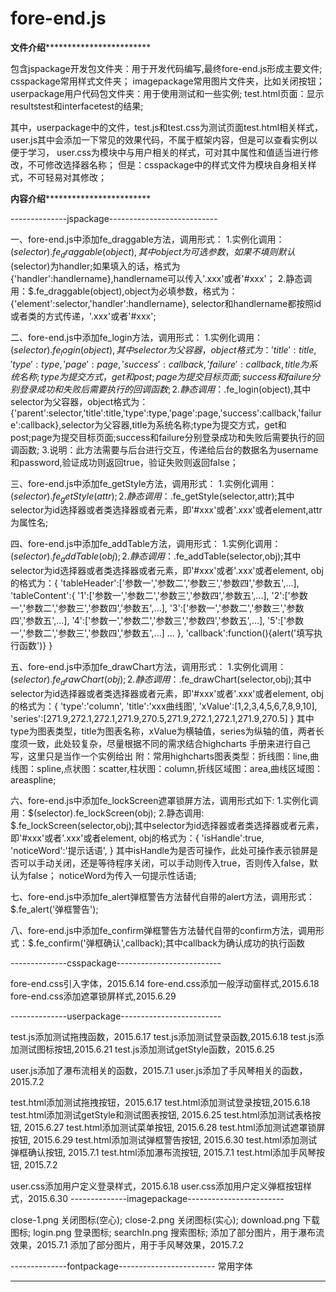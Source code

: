 # fore-end.js
******************文件介绍******************************************

包含jspackage开发包文件夹：用于开发代码编写,最终fore-end.js形成主要文件;
	csspackage常用样式文件夹；
	imagepackage常用图片文件夹，比如关闭按钮；
	userpackage用户代码包文件夹：用于使用测试和一些实例;
	test.html页面：显示resultstest和interfacetest的结果;

其中，userpackage中的文件，test.js和test.css为测试页面test.html相关样式，
user.js其中会添加一下常见的效果代码，不属于框架内容，但是可以查看实例以便于学习，
user.css为模块中与用户相关的样式，可对其中属性和值适当进行修改，不可修改选择器名称；
但是：csspackage中的样式文件为模块自身相关样式，不可轻易对其修改；

******************内容介绍******************************************

--------------jspackage---------------------------

一、fore-end.js中添加fe_draggable方法，调用形式：
	1.实例化调用：$(selector).fe_draggable(object),其中object为可选参数，如果不填则默认$(selector)为handler;如果填入的话，格式为{'handler':handlername},handlername可以传入'.xxx'或者'#xxx'；
	2.静态调用：$.fe_draggable(object),object为必填参数，格式为：{'element':selector,'handler':handlername},
	selector和handlername都按照id或者类的方式传递，'.xxx'或者'#xxx';

二、fore-end.js中添加fe_login方法，调用形式：
	1.实例化调用：$(selector).fe_login(object),其中selector为父容器，object格式为：{'title':title,'type':type,'page':page,'success':callback,'failure':callback},title为系统名称;type为提交方式，get和post;page为提交目标页面;success和failure分别登录成功和失败后需要执行的回调函数;
	2.静态调用：$.fe_login(object),其中selector为父容器，object格式为：{'parent':selector,'title':title,'type':type,'page':page,'success':callback,'failure':callback},selector为父容器,title为系统名称;type为提交方式，get和post;page为提交目标页面;success和failure分别登录成功和失败后需要执行的回调函数;
	3.说明：此方法需要与后台进行交互，传递给后台的数据名为username和password,验证成功则返回true，验证失败则返回false；

三、fore-end.js中添加fe_getStyle方法，调用形式：
	1.实例化调用：$(selector).fe_getStyle(attr);
	2.静态调用：$.fe_getStyle(selector,attr);其中selector为id选择器或者类选择器或者元素，即'#xxx'或者'.xxx'或者element,attr为属性名;

四、fore-end.js中添加fe_addTable方法，调用形式：
	1.实例化调用：$(selector).fe_addTable(obj);
	2.静态调用：$.fe_addTable(selector,obj);其中selector为id选择器或者类选择器或者元素，即'#xxx'或者'.xxx'或者element,
		obj的格式为：{
						'tableHeader':['参数一','参数二','参数三','参数四','参数五',...],
						'tableContent':{
										 '1':['参数一','参数二','参数三','参数四','参数五',...],
										 '2':['参数一','参数二','参数三','参数四','参数五',...],
										 '3':['参数一','参数二','参数三','参数四','参数五',...],
										 '4':['参数一','参数二','参数三','参数四','参数五',...],
										 '5':['参数一','参数二','参数三','参数四','参数五',...]
										 ...
										},
						'callback':function(){alert('填写执行函数')}
					}

五、fore-end.js中添加fe_drawChart方法，调用形式：
	1.实例化调用：$(selector).fe_drawChart(obj);
	2.静态调用：$.fe_drawChart(selector,obj);其中selector为id选择器或者类选择器或者元素，即'#xxx'或者'.xxx'或者element,
		obj的格式为：{
						'type':'column',
						'title':'xxx曲线图',
						'xValue':[1,2,3,4,5,6,7,8,9,10],
						'series':[271.9,272.1,272.1,271.9,270.5,271.9,272.1,272.1,271.9,270.5]
					}
		其中type为图表类型，title为图表名称，xValue为横轴值，series为纵轴的值，两者长度须一致，此处较复杂，尽量根据不同的需求结合highcharts
		手册来进行自己写，这里只是当作一个实例给出
	附：常用highcharts图表类型：折线图：line,曲线图：spline,点状图：scatter,柱状图：column,折线区域图：area,曲线区域图：areaspline;

六、fore-end.js中添加fe_lockScreen遮罩锁屏方法，调用形式如下:
	1.实例化调用：$(selector).fe_lockScreen(obj);
	2.静态调用: $.fe_lockScreen(selector,obj);其中selector为id选择器或者类选择器或者元素，即'#xxx'或者'.xxx'或者element,
		obj的格式为：{
						'isHandle':true,
						'noticeWord':'提示话语',
					}
		其中isHandle为是否可操作，此处可操作表示锁屏是否可以手动关闭，还是等待程序关闭，可以手动则传入true，否则传入false，默认为false；
			noticeWord为传入一句提示性话语;

七、fore-end.js中添加fe_alert弹框警告方法替代自带的alert方法，调用形式：$.fe_alert('弹框警告');

八、fore-end.js中添加fe_confirm弹框警告方法替代自带的confirm方法，调用形式：$.fe_confirm('弹框确认',callback);其中callback为确认成功的执行函数



--------------csspackage--------------------------

fore-end.css引入字体，2015.6.14
fore-end.css添加一般浮动窗样式,2015.6.18
fore-end.css添加遮罩锁屏样式,2015.6.29

--------------userpackage-------------------------

test.js添加测试拖拽函数，2015.6.17
test.js添加测试登录函数,2015.6.18
test.js添加测试图标按钮,2015.6.21
test.js添加测试getStyle函数，2015.6.25

user.js添加了瀑布流相关的函数，2015.7.1
user.js添加了手风琴相关的函数，2015.7.2

test.html添加测试拖拽按钮，2015.6.17
test.html添加测试登录按钮,2015.6.18
test.html添加测试getStyle和测试图表按钮, 2015.6.25
test.html添加测试表格按钮, 2015.6.27
test.html添加测试菜单按钮, 2015.6.28
test.html添加测试遮罩锁屏按钮, 2015.6.29
test.html添加测试弹框警告按钮, 2015.6.30
test.html添加测试弹框确认按钮, 2015.7.1
test.html添加瀑布流按钮, 2015.7.1
test.html添加手风琴按钮, 2015.7.2

user.css添加用户定义登录样式，2015.6.18
user.css添加用户定义弹框按钮样式，2015.6.30
--------------imagepackage------------------------

close-1.png 关闭图标(空心);
close-2.png 关闭图标(实心);
download.png 下载图标;
login.png 登录图标;
searchIn.png 搜索图标;
添加了部分图片，用于瀑布流效果，2015.7.1
添加了部分图片，用于手风琴效果，2015.7.2

--------------fontpackage------------------------
常用字体
********************************************************************
